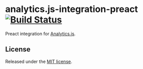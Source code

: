 # analytics.js-integration-preact [![Build Status][ci-badge]][ci-link]

Preact integration for [Analytics.js][].

## License

Released under the [MIT license](LICENSE).


[Analytics.js]: https://segment.com/docs/libraries/analytics.js/
[ci-link]: https://circleci.com/gh/segment-integrations/analytics.js-integration-preact
[ci-badge]: https://circleci.com/gh/segment-integrations/analytics.js-integration-preact.svg?style=svg
